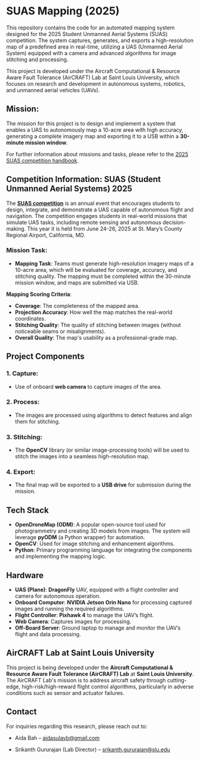 # SUAS Mapping (2025)
This repository contains the code for an automated mapping system designed for the 2025 Student Unmanned Aerial Systems (SUAS) competition. The system captures, generates, and exports a high-resolution map of a predefined area in real-time, utilizing a UAS (Unmanned Aerial System) equipped with a camera and advanced algorithms for image stitching and processing.

This project is developed under the Aircraft Computational & Resource Aware Fault Tolerance (AirCRAFT) Lab at Saint Louis University, which focuses on research and development in autonomous systems, robotics, and unmanned aerial vehicles (UAVs). 

## Mission:

The mission for this project is to design and implement a system that enables a UAS to autonomously map a 10-acre area with high accuracy, generating a complete imagery map and exporting it to a USB within a **30-minute mission window**.

For further information about missions and tasks, please refer to the [2025 SUAS competition handbook](https://robonation.gitbook.io/suas-resources).

## Competition Information: SUAS (Student Unmanned Aerial Systems) 2025

The [**SUAS competition**](https://suas-competition.org/) is an annual event that encourages students to design, integrate, and demonstrate a UAS capable of autonomous flight and navigation. The competition engages students in real-world missions that simulate UAS tasks, including remote sensing and autonomous decision-making. This year it is held from June 24-26, 2025 at St. Mary’s County Regional Airport, California, MD.

### Mission Task:

- **Mapping Task**: Teams must generate high-resolution imagery maps of a 10-acre area, which will be evaluated for coverage, accuracy, and stitching quality. The mapping must be completed within the 30-minute mission window, and maps are submitted via USB.

**Mapping Scoring Criteria**:

- **Coverage**: The completeness of the mapped area.
- **Projection Accuracy**: How well the map matches the real-world coordinates.
- **Stitching Quality**: The quality of stitching between images (without noticeable seams or misalignments).
- **Overall Quality**: The map's usability as a professional-grade map.

## Project Components

### 1. **Capture**:

- Use of onboard **web camera** to capture images of the area.

### 2. **Process**:

- The images are processed using algorithms to detect features and align them for stitching.

### 3. **Stitching**:

- The **OpenCV** library (or similar image-processing tools) will be used to stitch the images into a seamless high-resolution map.

### 4. **Export**:

- The final map will be exported to a **USB drive** for submission during the mission.

## Tech Stack

- **OpenDroneMap (ODM)**: A popular open-source tool used for photogrammetry and creating 3D models from images. The system will leverage **pyODM** (a Python wrapper) for automation.
- **OpenCV**: Used for image stitching and enhancement algorithms.
- **Python**: Primary programming language for integrating the components and implementing the mapping logic.

## Hardware

- **UAS (Plane)**: **DragonFly** UAV, equipped with a flight controller and camera for autonomous operation.
- **Onboard Computer**: **NVIDIA Jetson Orin Nano** for processing captured images and running the required algorithms.
- **Flight Controller**: **Pixhawk 4** to manage the UAV’s flight.
- **Web Camera**: Captures images for processing.
- **Off-Board Server**: Ground laptop to manage and monitor the UAV’s flight and data processing.

## AirCRAFT Lab at Saint Louis University

This project is being developed under the **Aircraft Computational & Resource Aware Fault Tolerance (AirCRAFT) Lab** at **Saint Louis University**. The AirCRAFT Lab's mission is to address aircraft safety through cutting-edge, high-risk/high-reward flight control algorithms, particularly in adverse conditions such as sensor and actuator failures.

## Contact
For inquiries regarding this research, please reach out to:

- Aida Bah – aidasulayb@gmail.com

- Srikanth Gururajan (Lab Director) – srikanth.gururajan@slu.edu
